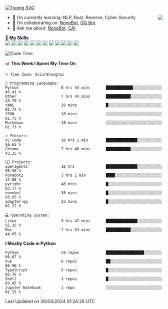 [![Typing SVG](https://readme-typing-svg.herokuapp.com?size=25&duration=2500&color=8C43EA&vCenter=true&width=200&height=40&lines=Hi+there+%F0%9F%91%8B%F0%9F%8F%BB;I'm+yanyongyu)](https://git.io/typing-svg)

<a href="#">
  <img align="right" src="https://github-readme-stats.vercel.app/api?username=yanyongyu&count_private=true&show_icons=true&bg_color=15,f2f7fd,E0EAFC" />
</a>

- 🌱 I’m currently learning: NLP, Rust, Reverse, Cyber Security
- 👯 I’m collaborating on: [NoneBot](https://github.com/nonebot), [QQ Bot](https://github.com/Mrs4s/go-cqhttp)
- 💬 Ask me about: [NoneBot](https://github.com/nonebot), [CAI](https://github.com/cscs181/CAI)

🌟 **My Skills**  
![](https://img.shields.io/badge/-Python-3e74a2?style=flat-square&logo=Python&logoColor=fff)
![](https://img.shields.io/badge/-TypeScript-3178C6?style=flat-square&logo=TypeScript&logoColor=fff)
![](https://img.shields.io/badge/-Vue-4fc08d?style=flat-square&logo=Vue.js&logoColor=fff)
![](https://img.shields.io/badge/-React-2d98ce?style=flat-square&logo=React&logoColor=fff)
![](https://img.shields.io/badge/-FastAPI-009688?style=flat-square&logo=FastAPI&logoColor=fff)
![](https://img.shields.io/badge/-Linux-000000?style=flat-square&logo=Linux&logoColor=fff)
![](https://img.shields.io/badge/-Docker-2496ED?style=flat-square&logo=Docker&logoColor=fff)
![](https://img.shields.io/badge/-Kubernetes-326CE5?style=flat-square&logo=Kubernetes&logoColor=fff)
![](https://img.shields.io/badge/-GitHub%20Actions-2088FF?style=flat-square&logo=GitHubActions&logoColor=fff)
![](https://img.shields.io/badge/-PostgreSQL-4169E1?style=flat-square&logo=PostgreSQL&logoColor=fff)
![](https://img.shields.io/badge/-Redis-DC382D?style=flat-square&logo=Redis&logoColor=fff)
![](https://img.shields.io/badge/-MongoDB-47A248?style=flat-square&logo=MongoDB&logoColor=fff)

<!--START_SECTION:waka-->
![Code Time](http://img.shields.io/badge/Code%20Time-6%2C030%20hrs%2048%20mins-blue)

📊 **This Week I Spent My Time On** 

```text
🕑︎ Time Zone: Asia/Shanghai

💬 Programming Languages: 
Python                   8 hrs 44 mins       ████████████░░░░░░░░░░░░░   49.41 % 
Other                    7 hrs 44 mins       ███████████░░░░░░░░░░░░░░   43.70 % 
YAML                     29 mins             █░░░░░░░░░░░░░░░░░░░░░░░░   02.74 % 
JSON                     18 mins             ░░░░░░░░░░░░░░░░░░░░░░░░░   01.75 % 
Markdown                 18 mins             ░░░░░░░░░░░░░░░░░░░░░░░░░   01.73 % 

🔥 Editors: 
VS Code                  10 hrs 1 min        ██████████████░░░░░░░░░░░   56.65 % 
Chrome                   7 hrs 40 mins       ███████████░░░░░░░░░░░░░░   43.35 % 

🐱‍💻 Projects: 
operagents               10 hrs              ██████████████░░░░░░░░░░░   56.56 % 
nonebot2                 3 hrs 1 min         ████░░░░░░░░░░░░░░░░░░░░░   17.08 % 
pyright                  40 mins             █░░░░░░░░░░░░░░░░░░░░░░░░   03.77 % 
nonebot                  38 mins             █░░░░░░░░░░░░░░░░░░░░░░░░   03.65 % 
adapter-qq               23 mins             █░░░░░░░░░░░░░░░░░░░░░░░░   02.22 % 

💻 Operating System: 
Linux                    9 hrs 47 mins       ██████████████░░░░░░░░░░░   55.35 % 
Mac                      7 hrs 54 mins       ███████████░░░░░░░░░░░░░░   44.65 % 
```

**I Mostly Code in Python** 

```text
Python                   58 repos            █████████████████░░░░░░░░   66.67 % 
Vue                      6 repos             ██░░░░░░░░░░░░░░░░░░░░░░░   06.90 % 
TypeScript               5 repos             █░░░░░░░░░░░░░░░░░░░░░░░░   05.75 % 
Shell                    3 repos             █░░░░░░░░░░░░░░░░░░░░░░░░   03.45 % 
Jupyter Notebook         1 repo              ░░░░░░░░░░░░░░░░░░░░░░░░░   01.15 % 
```




 Last Updated on 28/04/2024 01:24:26 UTC
<!--END_SECTION:waka-->
